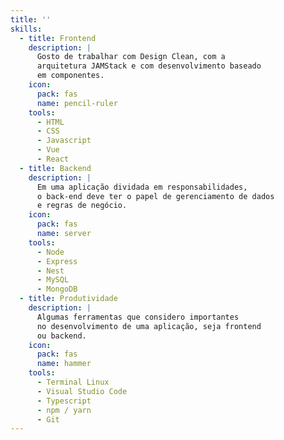 ```yaml
---
title: ''
skills:
  - title: Frontend
    description: |
      Gosto de trabalhar com Design Clean, com a
      arquitetura JAMStack e com desenvolvimento baseado
      em componentes.
    icon:
      pack: fas
      name: pencil-ruler
    tools:
      - HTML
      - CSS
      - Javascript
      - Vue
      - React
  - title: Backend
    description: |
      Em uma aplicação dividada em responsabilidades,
      o back-end deve ter o papel de gerenciamento de dados
      e regras de negócio.
    icon:
      pack: fas
      name: server
    tools:
      - Node
      - Express
      - Nest
      - MySQL
      - MongoDB
  - title: Produtividade
    description: |
      Algumas ferramentas que considero importantes
      no desenvolvimento de uma aplicação, seja frontend
      ou backend.
    icon:
      pack: fas
      name: hammer
    tools:
      - Terminal Linux
      - Visual Studio Code
      - Typescript
      - npm / yarn
      - Git
---
```


